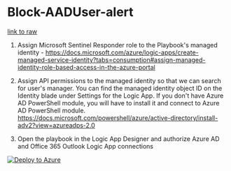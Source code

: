 # Block-AADUser-alert

[link to raw](#https://raw.githubusercontent.com/Azure/Azure-Sentinel/master/Playbooks/Block-AADUser/alert-trigger/azuredeploy.json)

1. Assign Microsoft Sentinel Responder role to the Playbook's managed identity - https://docs.microsoft.com/azure/logic-apps/create-managed-service-identity?tabs=consumption#assign-managed-identity-role-based-access-in-the-azure-portal

2. Assign API permissions to the managed identity so that we can search for user's manager. You can find the managed identity object ID on the Identity blade under Settings for the Logic App. If you don't have Azure AD PowerShell module, you will have to install it and connect to Azure AD PowerShell module. https://docs.microsoft.com/powershell/azure/active-directory/install-adv2?view=azureadps-2.0

3. Open the playbook in the Logic App Designer and authorize Azure AD and Office 365 Outlook Logic App connections


[![Deploy to Azure](https://aka.ms/deploytoazurebutton)](https://portal.azure.com/#create/Microsoft.Template/uri/https%3A%2F%2Fraw.githubusercontent.com%2FAzure%2FAzure-Sentinel%2Fmaster%2FPlaybooks%2FBlock-AADUser%2Fincident-trigger%2Fazuredeploy.json)
